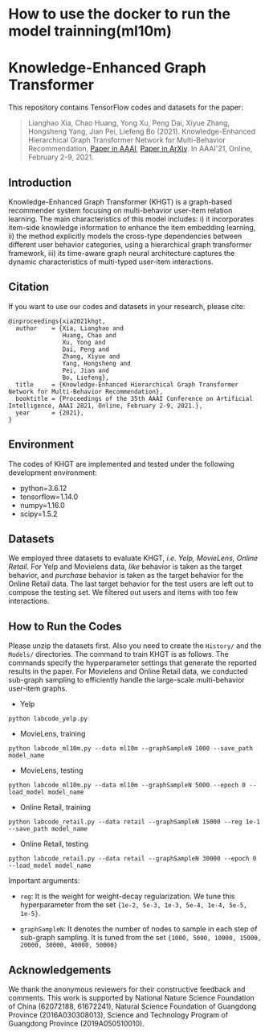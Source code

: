 # How to use the docker to run the model trainning(ml10m)




# Knowledge-Enhanced Graph Transformer

This repository contains TensorFlow codes and datasets for the paper:

>Lianghao Xia, Chao Huang, Yong Xu, Peng Dai, Xiyue Zhang, Hongsheng Yang, Jian Pei, Liefeng Bo (2021). Knowledge-Enhanced Hierarchical Graph Transformer Network for Multi-Behavior Recommendation, <a href='https://ojs.aaai.org/index.php/AAAI/article/view/16576'> Paper in AAAI</a>, <a href='https://arxiv.org/abs/2110.04000'> Paper in ArXiv</a>. In AAAI'21, Online, February 2-9, 2021.

## Introduction

Knowledge-Enhanced Graph Transformer (KHGT) is a graph-based recommender system focusing on multi-behavior user-item relation learning. The main characteristics of this model includes: i) it incorporates item-side knowledge information to enhance the item embedding learning, ii) the method explicitly models the cross-type dependencies between different user behavior categories, using a hierarchical graph transformer framework, iii) its time-aware graph neural architecture captures the dynamic characteristics of multi-typed user-item interactions.

## Citation

If you want to use our codes and datasets in your research, please cite:
```
@inproceedings{xia2021khgt,
  author    = {Xia, Lianghao and
               Huang, Chao and
               Xu, Yong and
               Dai, Peng and
               Zhang, Xiyue and
               Yang, Hongsheng and
               Pei, Jian and
               Bo, Liefeng},
  title     = {Knowledge-Enhanced Hierarchical Graph Transformer Network for Multi-Behavior Recommendation},
  booktitle = {Proceedings of the 35th AAAI Conference on Artificial Intelligence, AAAI 2021, Online, February 2-9, 2021.},
  year      = {2021},
}
```

## Environment

The codes of KHGT are implemented and tested under the following development environment:
* python=3.6.12
* tensorflow=1.14.0
* numpy=1.16.0
* scipy=1.5.2

## Datasets
We employed three datasets to evaluate KHGT, <i>i.e. Yelp, MovieLens, Online Retail</i>. For Yelp and Movielens data, <i>like</i> behavior is taken as the target behavior, and <i>purchase</i> behavior is taken as the target behavior for the Online Retail data. The last target behavior for the test users are left out to compose the testing set. We filtered out users and items with too few interactions.

## How to Run the Codes
Please unzip the datasets first. Also you need to create the `History/` and the `Models/` directories. The command to train KHGT is as follows. The commands specify the hyperparameter settings that generate the reported results in the paper. For Movielens and Online Retail data, we conducted sub-graph sampling to efficiently handle the large-scale multi-behavior user-item graphs.

* Yelp
```
python labcode_yelp.py
```

* MovieLens, training
```
python labcode_ml10m.py --data ml10m --graphSampleN 1000 --save_path model_name
```
- MovieLens, testing
```
python labcode_ml10m.py --data ml10m --graphSampleN 5000 --epoch 0 --load_model model_name
```

* Online Retail, training
```
python labcode_retail.py --data retail --graphSampleN 15000 --reg 1e-1 --save_path model_name
```
- Online Retail, testing
```
python labcode_retail.py --data retail --graphSampleN 30000 --epoch 0 --load_model model_name
```

Important arguments:
* `reg`: It is the weight for weight-decay regularization. We tune this hyperparameter from the set `{1e-2, 5e-3, 1e-3, 5e-4, 1e-4, 5e-5, 1e-5}`.

* `graphSampleN`: It denotes the number of nodes to sample in each step of sub-graph sampling. It is tuned from the set `{1000, 5000, 10000, 15000, 20000, 30000, 40000, 50000}`

## Acknowledgements
We thank the anonymous reviewers for their constructive feedback and comments. This work is supported by
National Nature Science Foundation of China (62072188,
61672241), Natural Science Foundation of Guangdong
Province (2016A030308013), Science and Technology Program of Guangdong Province (2019A050510010).
